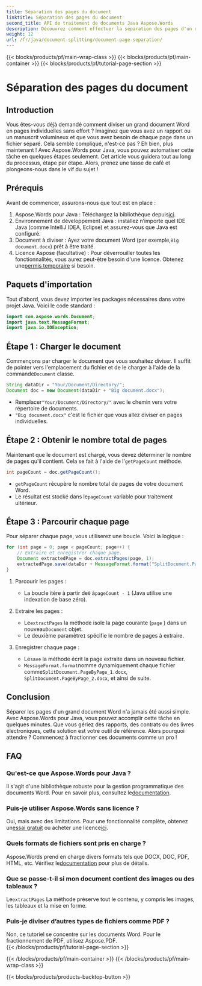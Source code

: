 ```yaml
---
title: Séparation des pages du document
linktitle: Séparation des pages du document
second_title: API de traitement de documents Java Aspose.Words
description: Découvrez comment effectuer la séparation des pages d'un document à l'aide d'Aspose.Words pour Java. Ce guide complet fournit des instructions étape par étape et le code source pour un traitement efficace des documents.
weight: 12
url: /fr/java/document-splitting/document-page-separation/
---
```


{{< blocks/products/pf/main-wrap-class >}}
{{< blocks/products/pf/main-container >}}
{{< blocks/products/pf/tutorial-page-section >}}

# Séparation des pages du document

## Introduction

Vous êtes-vous déjà demandé comment diviser un grand document Word en pages individuelles sans effort ? Imaginez que vous avez un rapport ou un manuscrit volumineux et que vous avez besoin de chaque page dans un fichier séparé. Cela semble compliqué, n'est-ce pas ? Eh bien, plus maintenant ! Avec Aspose.Words pour Java, vous pouvez automatiser cette tâche en quelques étapes seulement. Cet article vous guidera tout au long du processus, étape par étape. Alors, prenez une tasse de café et plongeons-nous dans le vif du sujet !


## Prérequis  

Avant de commencer, assurons-nous que tout est en place :  

1.  Aspose.Words pour Java : Téléchargez la bibliothèque depuis[ici](https://releases.aspose.com/words/java/).  
2. Environnement de développement Java : installez n’importe quel IDE Java (comme IntelliJ IDEA, Eclipse) et assurez-vous que Java est configuré.  
3.  Document à diviser : Ayez votre document Word (par exemple,`Big document.docx`) prêt à être traité.  
4.  Licence Aspose (facultative) : Pour déverrouiller toutes les fonctionnalités, vous aurez peut-être besoin d'une licence. Obtenez une[permis temporaire](https://purchase.aspose.com/temporary-license/) si besoin.  


## Paquets d'importation  

Tout d'abord, vous devez importer les packages nécessaires dans votre projet Java. Voici le code standard :  

```java
import com.aspose.words.Document;
import java.text.MessageFormat;
import java.io.IOException;
```  


## Étape 1 : Charger le document  

Commençons par charger le document que vous souhaitez diviser. Il suffit de pointer vers l'emplacement du fichier et de le charger à l'aide de la commande`Document` classe.  

```java
String dataDir = "Your/Document/Directory/";
Document doc = new Document(dataDir + "Big document.docx");
```  

-  Remplacer`"Your/Document/Directory/"` avec le chemin vers votre répertoire de documents.  
- `"Big document.docx"` c'est le fichier que vous allez diviser en pages individuelles.  


## Étape 2 : Obtenir le nombre total de pages  

 Maintenant que le document est chargé, vous devez déterminer le nombre de pages qu'il contient. Cela se fait à l'aide de l'`getPageCount` méthode.  

```java
int pageCount = doc.getPageCount();
```  

- `getPageCount` récupère le nombre total de pages de votre document Word.  
-  Le résultat est stocké dans le`pageCount` variable pour traitement ultérieur.  


## Étape 3 : Parcourir chaque page  

Pour séparer chaque page, vous utiliserez une boucle. Voici la logique :  

```java
for (int page = 0; page < pageCount; page++) {
    // Extraire et enregistrer chaque page.
    Document extractedPage = doc.extractPages(page, 1);
    extractedPage.save(dataDir + MessageFormat.format("SplitDocument.PageByPage_{0}.docx", page + 1));
}
```  

1. Parcourir les pages :  
   -  La boucle itère à partir de`0` à`pageCount - 1` (Java utilise une indexation de base zéro).  

2. Extraire les pages :  
   -  Le`extractPages` la méthode isole la page courante (`page` ) dans un nouveau`Document` objet.  
   -  Le deuxième paramètre`1` spécifie le nombre de pages à extraire.  

3. Enregistrer chaque page :  
   -  Le`save` la méthode écrit la page extraite dans un nouveau fichier.  
   - `MessageFormat.format`nomme dynamiquement chaque fichier comme`SplitDocument.PageByPage_1.docx`, `SplitDocument.PageByPage_2.docx`, et ainsi de suite.  


## Conclusion  

Séparer les pages d'un grand document Word n'a jamais été aussi simple. Avec Aspose.Words pour Java, vous pouvez accomplir cette tâche en quelques minutes. Que vous gériez des rapports, des contrats ou des livres électroniques, cette solution est votre outil de référence. Alors pourquoi attendre ? Commencez à fractionner ces documents comme un pro !  


## FAQ  

### Qu'est-ce que Aspose.Words pour Java ?  
 Il s'agit d'une bibliothèque robuste pour la gestion programmatique des documents Word. Pour en savoir plus, consultez le[documentation](https://reference.aspose.com/words/java/).  

### Puis-je utiliser Aspose.Words sans licence ?  
 Oui, mais avec des limitations. Pour une fonctionnalité complète, obtenez un[essai gratuit](https://releases.aspose.com/) ou acheter une licence[ici](https://purchase.aspose.com/buy).  

### Quels formats de fichiers sont pris en charge ?  
 Aspose.Words prend en charge divers formats tels que DOCX, DOC, PDF, HTML, etc. Vérifiez le[documentation](https://reference.aspose.com/words/java/) pour plus de détails.  

### Que se passe-t-il si mon document contient des images ou des tableaux ?  
 Le`extractPages` La méthode préserve tout le contenu, y compris les images, les tableaux et la mise en forme.  

### Puis-je diviser d’autres types de fichiers comme PDF ?  
Non, ce tutoriel se concentre sur les documents Word. Pour le fractionnement de PDF, utilisez Aspose.PDF.  
{{< /blocks/products/pf/tutorial-page-section >}}

{{< /blocks/products/pf/main-container >}}
{{< /blocks/products/pf/main-wrap-class >}}

{{< blocks/products/products-backtop-button >}}
